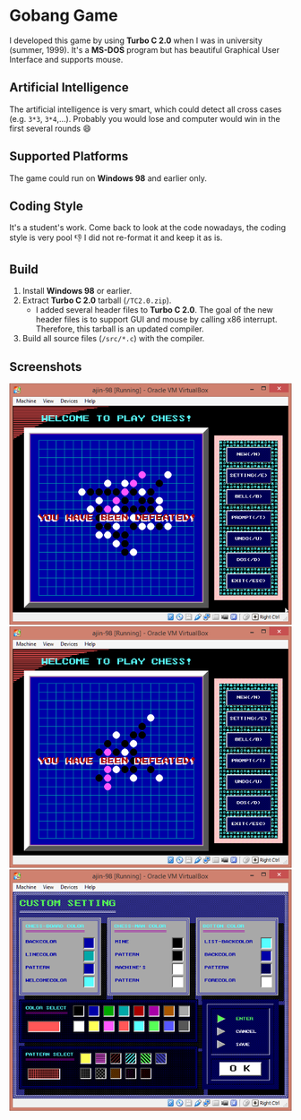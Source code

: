 # Gobang Game

I developed this game by using **Turbo C 2.0** when I was in
university (summer, 1999). It's a **MS-DOS** program but has
beautiful Graphical User Interface and supports mouse.

## Artificial Intelligence

The artificial intelligence is very smart, which could
detect all cross cases (e.g. `3*3`, `3*4`,...). Probably
you would lose and computer would win in the first several
rounds :smile:

## Supported Platforms

The game could run on **Windows 98** and earlier only.

## Coding Style

It's a student's work. Come back to look at the code nowadays,
the coding style is very pool :thumbsdown: I did not re-format
it and keep it as is.

## Build

1. Install **Windows 98** or earlier.
2. Extract **Turbo C 2.0** tarball (`/TC2.0.zip`).
    - I added several header files to **Turbo C 2.0**. The goal
      of the new header files is to support GUI and mouse by
      calling x86 interrupt. Therefore, this tarball is an
      updated compiler.
3. Build all source files (`/src/*.c`) with the compiler.

## Screenshots
![Play 1](screenshots/play1.png)
![Play 2](screenshots/play2.png)
![Setting](screenshots/setting.png)
